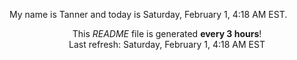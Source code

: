 My name is Tanner and today is Saturday, February 1, 4:18 AM EST.

<p align="center">This <i>README</i> file is generated <b>every 3 hours</b>!</br>Last refresh: Saturday, February 1, 4:18 AM EST<br /></p>
